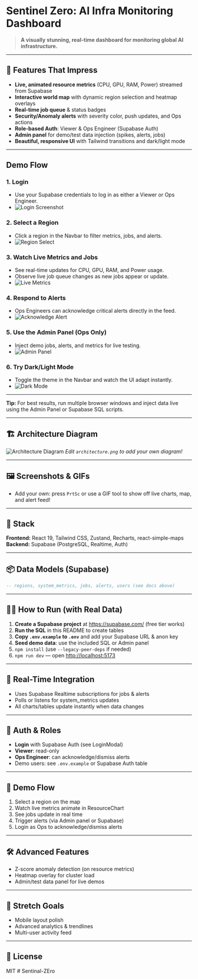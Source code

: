 # Sentinel Zero: AI Infra Monitoring Dashboard

> **A visually stunning, real-time dashboard for monitoring global AI infrastructure.**

---

## 🚀 Features That Impress
- **Live, animated resource metrics** (CPU, GPU, RAM, Power) streamed from Supabase
- **Interactive world map** with dynamic region selection and heatmap overlays
- **Real-time job queue** & status badges
- **Security/Anomaly alerts** with severity color, push updates, and Ops actions
- **Role-based Auth**: Viewer & Ops Engineer (Supabase Auth)
- **Admin panel** for demo/test data injection (spikes, alerts, jobs)
- **Beautiful, responsive UI** with Tailwind transitions and dark/light mode

---

## Demo Flow

### 1. Login
- Use your Supabase credentials to log in as either a Viewer or Ops Engineer.
- ![Login Screenshot](docs/demo-login.png)

### 2. Select a Region
- Click a region in the Navbar to filter metrics, jobs, and alerts.
- ![Region Select](docs/demo-region.png)

### 3. Watch Live Metrics and Jobs
- See real-time updates for CPU, GPU, RAM, and Power usage.
- Observe live job queue changes as new jobs appear or update.
- ![Live Metrics](docs/demo-metrics.gif)

### 4. Respond to Alerts
- Ops Engineers can acknowledge critical alerts directly in the feed.
- ![Acknowledge Alert](docs/demo-alerts.gif)

### 5. Use the Admin Panel (Ops Only)
- Inject demo jobs, alerts, and metrics for live testing.
- ![Admin Panel](docs/demo-admin.png)

### 6. Try Dark/Light Mode
- Toggle the theme in the Navbar and watch the UI adapt instantly.
- ![Dark Mode](docs/demo-darkmode.gif)

---

**Tip:** For best results, run multiple browser windows and inject data live using the Admin Panel or Supabase SQL scripts.

---

## 🏗️ Architecture Diagram

![Architecture Diagram](architecture.png)
*Edit `architecture.png` to add your own diagram!*

---

## 🖼️ Screenshots & GIFs
- Add your own: press `PrtSc` or use a GIF tool to show off live charts, map, and alert feed!

---

## 🧱 Stack
**Frontend:** React 19, Tailwind CSS, Zustand, Recharts, react-simple-maps  
**Backend:** Supabase (PostgreSQL, Realtime, Auth)

---

## 📦 Data Models (Supabase)
```sql
-- regions, system_metrics, jobs, alerts, users (see docs above)
```

---

## 🧑‍💻 How to Run (with Real Data)
1. **Create a Supabase project** at https://supabase.com/ (free tier works)
2. **Run the SQL** in this README to create tables
3. **Copy `.env.example` to `.env`** and add your Supabase URL & anon key
4. **Seed demo data**: use the included SQL or Admin panel
5. `npm install` (use `--legacy-peer-deps` if needed)
6. `npm run dev` — open [http://localhost:5173](http://localhost:5173)

---

## 🔄 Real-Time Integration
- Uses Supabase Realtime subscriptions for jobs & alerts
- Polls or listens for system_metrics updates
- All charts/tables update instantly when data changes

---

## 🛂 Auth & Roles
- **Login** with Supabase Auth (see LoginModal)
- **Viewer**: read-only
- **Ops Engineer**: can acknowledge/dismiss alerts
- Demo users: see `.env.example` or Supabase Auth table

---

## 🧪 Demo Flow
1. Select a region on the map
2. Watch live metrics animate in ResourceChart
3. See jobs update in real time
4. Trigger alerts (via Admin panel or Supabase)
5. Login as Ops to acknowledge/dismiss alerts

---

## 🛠️ Advanced Features
- Z-score anomaly detection (on resource metrics)
- Heatmap overlay for cluster load
- Admin/test data panel for live demos

---

## 📎 Stretch Goals
- Mobile layout polish
- Advanced analytics & trendlines
- Multi-user activity feed

---

## 📝 License
MIT
#   S e n t i n a l - Z E r o  
 